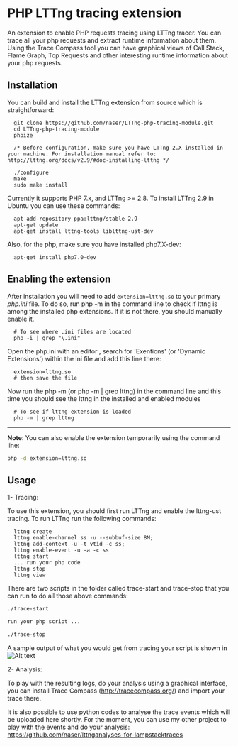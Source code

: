 PHP LTTng tracing extension
======
An extension to enable PHP requests tracing using LTTng tracer. You can trace all your php requests and extract runtime information about them. Using the Trace Compass tool you can have graphical views of Call Stack, Flame Graph, Top Requests and other interesting runtime information about your php requests.


## Installation

You can build and install the LTTng extension from source which is straightforward:

      git clone https://github.com/naser/LTTng-php-tracing-module.git
      cd LTTng-php-tracing-module
      phpize
      
      /* Before configuration, make sure you have LTTng 2.X installed in your machine. For installation manual refer to: http://lttng.org/docs/v2.9/#doc-installing-lttng */
      
      ./configure     
      make
      sudo make install
      
Currently it supports PHP 7.x, and  LTTng >= 2.8. To install LTTng 2.9 in Ubuntu you can use these commands:

      apt-add-repository ppa:lttng/stable-2.9
      apt-get update
      apt-get install lttng-tools liblttng-ust-dev
      
       
Also, for the php, make sure you have installed php7.X-dev:

      apt-get install php7.0-dev  

## Enabling the extension

After installation you will need to add `extension=lttng.so` to your primary *php.ini* file. To do so, run php -m in the command line to check if lttng is among the installed php extensions. If it is not there, you should manually enable it. 

      # To see where .ini files are located
      php -i | grep "\.ini"
      
Open the php.ini with an editor , search for 'Exentions' (or 'Dynamic Extensions') within the ini file and add this line there:
      
      extension=lttng.so
      # then save the file
      
Now run the php -m (or php -m | grep lttng) in the command line and this time you should see the lttng in the installed and enabled modules 

      # To see if lttng extension is loaded
      php -m | grep lttng
 
 
 ---

**Note**: You can also enable the extension temporarily using the command line:

```bash
php -d extension=lttng.so
```

## Usage


1- Tracing:

To use this extension, you should first run LTTng and enable the lttng-ust tracing. To run LTTng run the following commands:

      lttng create
      lttng enable-channel ss -u --subbuf-size 8M;
      lttng add-context -u -t vtid -c ss; 
      lttng enable-event -u -a -c ss
      lttng start
      ... run your php code
      lttng stop
      lttng view
 There are two scripts in the folder called trace-start and trace-stop that you can run to do all those above commands: 
 
```bash
./trace-start

run your php script ...

./trace-stop
```

A sample output of what you would get from tracing your script is shown in
![Alt text](sample_output_trace.png.jpg?raw=true "Sample trace output")

2- Analysis:

To play with the resulting logs, do your analysis using a graphical interface, you can install Trace Compass (http://tracecompass.org/) and import your trace there. 

It is also possible to use python codes to analyse the trace events which will be uploaded here shortly. For the moment, you can use my other project to play with the events and do your analysis: 
https://github.com/naser/lttnganalyses-for-lampstacktraces

      
      
